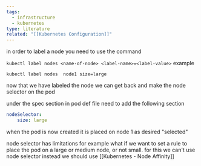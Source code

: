 ```yaml
---
tags:
  - infrastructure
  - kubernetes
type: literature
related: "[[Kubernetes Configuration]]"
---
```

in order to label a node you need to use the command 

`kubectl label nodes <name-of-node> <label-name>=<label-value>`
example 

`kubectl label nodes  node1 size=large`


now that we have labeled the node we can get back and make the node selector on the pod 

under the spec section in pod def file need to add the following section 

```Yaml 
nodeSelector: 
	size: large
```

when the pod is now created it is placed on node 1 as desired "selected"

node selector has limitations 
for example what if we want to set a rule to place the pod on a large or medium node, or not small. for this we can't use node selector instead we should use [[Kubernetes - Node Affinity]] 
